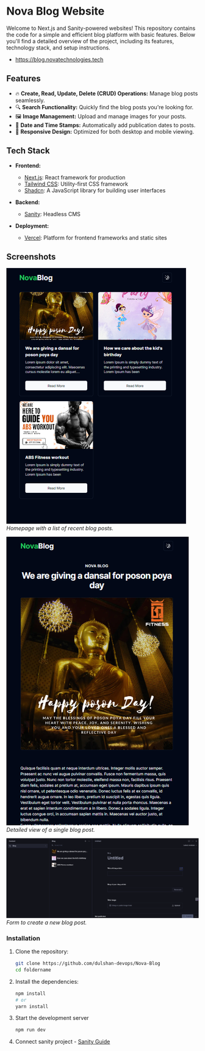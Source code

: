 # Nova Blog Website

Welcome to  Next.js and Sanity-powered websites! This repository contains the code for a simple and efficient blog platform with basic features. Below you'll find a detailed overview of the project, including its features, technology stack, and setup instructions.

- https://blog.novatechnologies.tech

## Features

- 🔥 **Create, Read, Update, Delete (CRUD) Operations:** Manage blog posts seamlessly.
- 🔍 **Search Functionality:** Quickly find the blog posts you're looking for.
- 🖼️ **Image Management:** Upload and manage images for your posts.
- 📅 **Date and Time Stamps:** Automatically add publication dates to posts.
- 📱 **Responsive Design:** Optimized for both desktop and mobile viewing.

## Tech Stack

- **Frontend:**
  - [Next.js](https://nextjs.org/): React framework for production
  - [Tailwind CSS](https://tailwindcss.com/): Utility-first CSS framework
  - [Shadcn](https://ui.shadcn.com/): A JavaScript library for building user interfaces

- **Backend:**
  - [Sanity](https://www.sanity.io/): Headless CMS

- **Deployment:**
  - [Vercel](https://vercel.com/): Platform for frontend frameworks and static sites

## Screenshots

![Home Page](screenshots/home.png)
*Homepage with a list of recent blog posts.*

![Single Post](screenshots/single_post.png)
*Detailed view of a single blog post.*

![Create Post](screenshots/create_post.png)
*Form to create a new blog post.*

### Installation

1. Clone the repository:
    ```bash
    git clone https://github.com/dulshan-devops/Nova-Blog
    cd foldername
    ```

2. Install the dependencies:
    ```bash
    npm install
    # or
    yarn install
    ```

3. Start the development server
    ```bash
    npm run dev
    ```

4. Connect sanity project - 
    [Sanity Guide](https://www.sanity.io/learn/course/day-one-with-sanity-studio/bringing-content-to-a-next-js-front-end)

